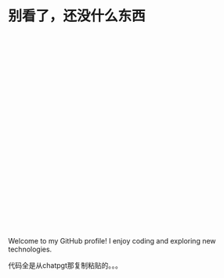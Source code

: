 # 别看了，还没什么东西

<div style="background-image: url('./images/86634053_p0.png'); height: 400px; width: 100%; background-size: cover; background-position: center;">
  <!-- 这是一个用图片作背景的区域 -->
</div>

<p>Welcome to my GitHub profile! I enjoy coding and exploring new technologies.</p>

代码全是从chatpgt那复制粘贴的。。。


